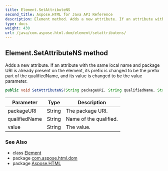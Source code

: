 ```yaml
---
title: Element.SetAttributeNS
second_title: Aspose.HTML for Java API Reference
description: Element method. Adds a new attribute. If an attribute with the same local name and package URI is already present on the element its prefix is changed to be the prefix part of the qualifiedName and its value is changed to be the value parameter
type: docs
weight: 430
url: /java/com.aspose.html.dom/element/setattributens/
---
```

## Element.SetAttributeNS method

Adds a new attribute. If an attribute with the same local name and package URI is already present on the element, its prefix is changed to be the prefix part of the qualifiedName, and its value is changed to be the value parameter.

```java
public void SetAttributeNS(String packageURI, String qualifiedName, String value)
```

| Parameter | Type | Description |
| --- | --- | --- |
| packageURI | String | The package URI. |
| qualifiedName | String | Name of the qualified. |
| value | String | The value. |

### See Also

* class [Element](../)
* package [com.aspose.html.dom](../../element/)
* package [Aspose.HTML](../../../)
